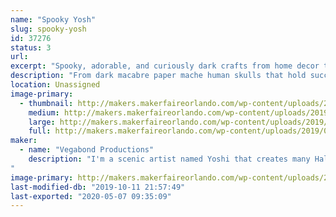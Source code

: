 ```yaml
---
name: "Spooky Yosh"
slug: spooky-yosh
id: 37276
status: 3
url: 
excerpt: "Spooky, adorable, and curiously dark crafts from home decor to jewelry. All created by a scenic artistic named Yoshi!"
description: "From dark macabre paper mache human skulls that hold succulents to hand painted canvas pieces that have spooky images that can glow in black light! All handmade by a scenic and graphic designer native to the orlando area. Yoshi has been in love with the Halloween realm of theme park entertainment and she designs her own interpretation of the bizarre and macabre. "
location: Unassigned
image-primary:
  - thumbnail: http://makers.makerfaireorlando.com/wp-content/uploads/2019/09/Capture2-150x150.png
    medium: http://makers.makerfaireorlando.com/wp-content/uploads/2019/09/Capture2-238x300.png
    large: http://makers.makerfaireorlando.com/wp-content/uploads/2019/09/Capture2.png
    full: http://makers.makerfaireorlando.com/wp-content/uploads/2019/09/Capture2.png
maker:
  - name: "Vegabond Productions"
    description: "I'm a scenic artist named Yoshi that creates many Halloween type props as well as spiritual style art pieces. I am currently creating biodegradable and Eco friendly paper mache skulls and resin skulls. The skulls are handmade and created for home decor, office decor and even for a plant holder. I've created a few that are neon and fluorescent. I have also created flower-embed resin necklaces as well that glow.  I love incorporating the spiritual, odd and weird to each project, some may say I have a light way of creating spooky crafts.
"
image-primary: http://makers.makerfaireorlando.com/wp-content/uploads/2019/09/43984324_1414885788643123_6479562871641473024_n.jpg
last-modified-db: "2019-10-11 21:57:49"
last-exported: "2020-05-07 09:35:09"
---
```

